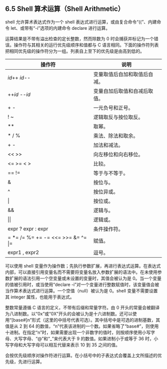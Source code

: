 ## 6.5 Shell 算术运算（Shell Arithmetic）

shell 允许算术表达式作为一个 shell 表达式进行运算，或由复合命令“((”、内建命令 let、或带有“-i”选项的内建命令 declare 进行运算。

运算结果是不带有溢出检查的定长整数，然而除数为 0 时会捕获并标记为一个错误。操作符与其相关的运行优先级顺序和值都与 C 语言相同。下面的操作符列表把相同优先级的操作符分为一组。列表自上至下的优先级是由高到低的。

| 操作符                              | 说明                         |
| ----------------------------------- | ---------------------------- |
| _id_++ _id_--                       | 变量取值后自加和取值后自减。 |
| ++_id_ --_id_                       | 变量自加后取值和自减后取值。 |
| \+ -                                | 一元负号和正号。             |
| ! ~                                 | 逻辑取反与按位取反。         |
| \*\*                                | 取幂。                       |
| \* / %                              | 乘法、除法和取余。           |
| \+ -                                | 加法和减法。                 |
| << >>                               | 向左移位和向右移位。         |
| <= >= < >                           | 比较。                       |
| == !=                               | 等于与不等于。               |
| &                                   | 按位与。                     |
| ^                                   | 按位异或。                   |
| \|                                  | 按位或。                     |
| &&                                  | 逻辑与。                     |
| \|\|                                | 逻辑或。                     |
| expr ? expr : expr                  | 条件操作符。                 |
| = \*= /= %= += -= <<= >>= &= ^= \|= | 赋值。                       |
| expr1 , expr2                       | 逗号。                       |

可以使用 shell 变量作为操作数；先执行参数扩展，再进行表达式运算。在表达式内部，可以直接引用变量名而不需要将变量名放入参数扩展的语法中。在未使用参数扩展的语法引用一个空变量或未设置的变量时，其值会被认为是 0。当一个变量的值被引用时，或当使用“declare -i”对一个变量进行整数赋值时，该变量值会被当作算术表达式进行运算。一个空值（null）被认为是 0。shell 变量不需要设置其 integer 属性，也能用于表达式。

整数常量遵循 C 语言的定义，不带有后缀和常量字符。由 0 开头的常量会被翻译为八进制数。以“0x”或“0X”开头的会被认为是十六进制数。还可以使用“[base#]n”形式（这里的中括号代表可选）。其中括号中是可选的进制基数，其值是从 2 到 64 的数值，“n”代表该进制的一个数。如果省略了“base#”，则使用十进制。在指定“n”时，如果需要出现一个非数字的值时，则按顺序使用小写字母、大写字母、“@”和“\_”来代表大于 9 的数值。如果进制小于或等于 36 时，小写字母和大写字母可以相互代替来表示 10 到 35 之间的值。

会按优先级顺序对操作符进行运算。在小括号中的子表达式会覆盖上文所描述的优先级，先进行运算。
